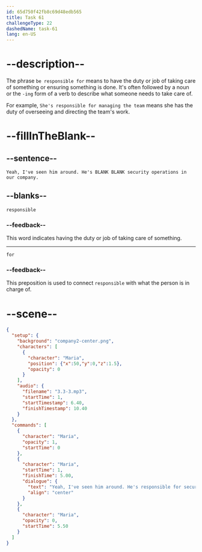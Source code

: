 ```yaml
---
id: 65d750f42fb8c69d48edb565
title: Task 61
challengeType: 22
dashedName: task-61
lang: en-US
---
```


<!-- (Audio) Maria: Yeah, I've seen him around. He's responsible for security operations in our company. -->

# --description--

The phrase `be responsible for` means to have the duty or job of taking care of something or ensuring something is done. It's often followed by a noun or the `-ing` form of a verb to describe what someone needs to take care of.

For example, `She's responsible for managing the team` means she has the duty of overseeing and directing the team's work.

# --fillInTheBlank--

## --sentence--

`Yeah, I've seen him around. He's BLANK BLANK security operations in our company.`

## --blanks--

`responsible`

### --feedback--

This word indicates having the duty or job of taking care of something.

---

`for`

### --feedback--

This preposition is used to connect `responsible` with what the person is in charge of.

# --scene--

```json
{
  "setup": {
    "background": "company2-center.png",
    "characters": [
      {
        "character": "Maria",
        "position": {"x":50,"y":0,"z":1.5},
        "opacity": 0
      }
    ],
    "audio": {
      "filename": "3.3-3.mp3",
      "startTime": 1,
      "startTimestamp": 6.40,
      "finishTimestamp": 10.40
    }
  },
  "commands": [
    {
      "character": "Maria",
      "opacity": 1,
      "startTime": 0
    },
    {
      "character": "Maria",
      "startTime": 1,
      "finishTime": 5.00,
      "dialogue": {
        "text": "Yeah, I've seen him around. He's responsible for security operations in our company.",
        "align": "center"
      }
    },
    {
      "character": "Maria",
      "opacity": 0,
      "startTime": 5.50
    }
  ]
}
```
